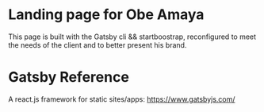 # Landing page for Obe Amaya

This page is built with the Gatsby cli && startboostrap, reconfigured to meet the needs of the client and to better present his brand.

# Gatsby Reference

A react.js framework for static sites/apps: https://www.gatsbyjs.com/
